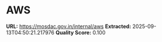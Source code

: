 # AWS

**URL:** https://mosdac.gov.in/internal/aws
**Extracted:** 2025-09-13T04:50:21.217976
**Quality Score:** 0.100


